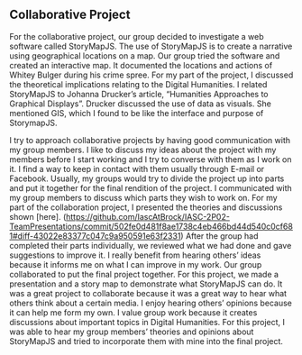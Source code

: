 ## Collaborative Project

For the collaborative project, our group decided to investigate a web software called StoryMapJS. The use of StoryMapJS is to create a narrative using geographical locations on a map. Our group tried the software and created an interactive map. It documented the locations and actions of Whitey Bulger during his crime spree. For my part of the project, I discussed the theoretical implications relating to the Digital Humanities. I related StoryMapJS to Johanna Drucker’s article, “Humanities Approaches to Graphical Displays”. Drucker discussed the use of data as visuals. She mentioned GIS, which I found to be like the interface and purpose of StorymapJS.

I try to approach collaborative projects by having good communication with my group members. I like to discuss my ideas about the project with my members before I start working and I try to converse with them as I work on it. I find a way to keep in contact with them usually through E-mail or Facebook. Usually, my groups would try to divide the project up into parts and put it together for the final rendition of the project. I communicated with my group members to discuss which parts they wish to work on. For my part of the collaboration project, I presented the theories and discussions shown [here]. (https://github.com/IascAtBrock/IASC-2P02-TeamPresentations/commit/502fe0d481f8ae1738c4eb466bd44d540c0cf681#diff-43022e83377c047c9a950591e63f2331) After the group had completed their parts individually, we reviewed what we had done and gave suggestions to improve it. I really benefit from hearing others’ ideas because it informs me on what I can improve in my work. Our group collaborated to put the final project together. For this project, we made a presentation and a story map to demonstrate what StoryMapJS can do. It was a great project to collaborate because it was a great way to hear what others think about a certain media. I enjoy hearing others’ opinions because it can help me form my own. I value group work because it creates discussions about important topics in Digital Humanities. For this project, I was able to hear my group members’ theories and opinions about StoryMapJS and tried to incorporate them with mine into the final project.
